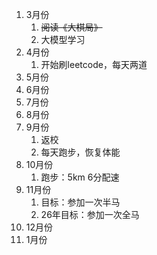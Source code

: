1. 3月份
	1. ~~阅读《大棋局》~~
	2. 大模型学习
2. 4月份
	1. 开始刷leetcode，每天两道
3. 5月份
4. 6月份
5. 7月份
6. 8月份
7. 9月份
	1. 返校
	2. 每天跑步，恢复体能
8. 10月份
	1. 跑步：5km 6分配速
9. 11月份
	1. 目标：参加一次半马
	2. 26年目标：参加一次全马
10. 12月份
11. 1月份



